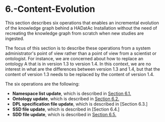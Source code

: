 # 6.-Content-Evolution

This section describes six operations that enables an incremental evolution of the knowledge graph behind a HADatAc Installation without the need of recreating the knowledge graph from scratch when new studies are ingested.

The focus of this section is to describe these operations from a system administrator's point of view rather than a point of view from a scientist or ontologist. For instance, we are concerned about how to replace an ontology A that is in version 1.3 to version 1.4. In this context, we are no interest in what are the differences between version 1.3 and 1.4, but that the content of version 1.3 needs to be replaced by the content of version 1.4.

The six operations are the following:

* **Namespace list update**, which is described in [Section 6.1.](https://github.com/paulopinheiro1234/hadatac/wiki/6.1.-Namespace-List-Update)
* **Ontology update**, which is described in [Section 6.2.](https://github.com/paulopinheiro1234/hadatac/wiki/6.2.-Ontology-Update)
* **DPL specification file update**, which is described in \[Section 6.3.\]
* **SSD file update**, which is described in \[Section 6.4.\]
* **SDD file update**, which is described in [Section 6.5.](https://github.com/paulopinheiro1234/hadatac/wiki/6.5.-SDD-Update)

